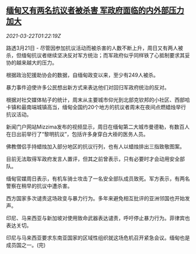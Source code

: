 <!--1616376663000-->
[缅甸又有两名抗议者被杀害 军政府面临的内外部压力加大](https://cn.reuters.com/article/myanmar-shooting-wrapup-0321-sun-idCNKBS2BE03U)
------

<div><i>2021-03-22T01:22:19Z</i></div><p>路透3月21日 - 尽管因参加抗议活动而被杀害的人数不断上升，周日又有两人被杀，但缅甸抗议者继续坚决反对军方统治；而军政府似乎同样铁了心抵制要求其妥协的越来越大的压力。</p><p>根据政治犯援助协会的数据，自缅甸政变以来，至少有249人被杀。</p><p>暴力事件迫使许多公民想出新方式来表达他们对回归军政府统治的反对。</p><p>根据对社交媒体帖子的统计，周末从主要城市仰光到北部克钦邦的小社区、西部哈卡镇和最南端城镇高当，缅甸全国约20个地方的抗议者周末在夜间点燃蜡烛举行抗议活动。</p><p>新闻门户网站Mizzima发布的视频显示，周日在缅甸第二大城市曼德勒，有数百人在日出前举行了“黎明抗议”，包括许多身穿白大褂的医务人员。</p><p>佛教僧侣手持蜡烛加入部分地区的抗议行列，也有人以蜡烛排出三指致敬图案。</p><p>目前无法取得军政府发言人置评，但其之前曾表示，只有必要时才会动用安全部队。</p><p>缅甸官媒周日表示，有机车骑士攻击了一名安全部队成员致死。军方表示，有两名警察在稍早的抗议中遭杀害。</p><p>西方国家多次谴责这场政变与暴力行为。多年来避免相互批评的亚洲邻国也开始发声。</p><p>印尼、马来西亚与新加坡对使用致命武器表达谴责，呼吁停止暴力行为。菲律宾也表达关切。</p><p>印尼与马来西亚要求东南亚国家的区域性组织就这场危机召开紧急会议。缅甸也是成员国之一。(完)</p>

